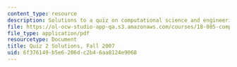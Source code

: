 ```yaml
---
content_type: resource
description: Solutions to a quiz on computational science and engineering.
file: https://ol-ocw-studio-app-qa.s3.amazonaws.com/courses/18-085-computational-science-and-engineering-i-fall-2008/6f376149b5e6206dc2b46aa8124e9068_quiz2solutions.pdf
file_type: application/pdf
resourcetype: Document
title: Quiz 2 Solutions, Fall 2007
uid: 6f376149-b5e6-206d-c2b4-6aa8124e9068
---
```

